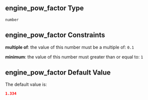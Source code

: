 ## engine_pow_factor Type

`number`

## engine_pow_factor Constraints

**multiple of**: the value of this number must be a multiple of: `0.1`

**minimum**: the value of this number must greater than or equal to: `1`

## engine_pow_factor Default Value

The default value is:

```json
1.334
```
